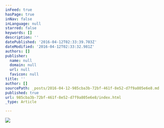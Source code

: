 ```yaml
---
inFeed: true
hasPage: true
inNav: false
inLanguage: null
starred: false
keywords: []
description: ''
datePublished: '2016-04-12T02:33:39.703Z'
dateModified: '2016-04-12T02:33:32.981Z'
authors: []
publisher:
  name: null
  domain: null
  url: null
  favicon: null
title: ''
author: []
sourcePath: _posts/2016-04-12-985cba3b-72bf-461f-8e52-d7f9a805e6e8.md
published: true
url: 985cba3b-72bf-461f-8e52-d7f9a805e6e8/index.html
_type: Article

---
```

![](https://the-grid-user-content.s3-us-west-2.amazonaws.com/a89b31d2-f4da-42a1-a842-bc3f86870bb7.jpg)